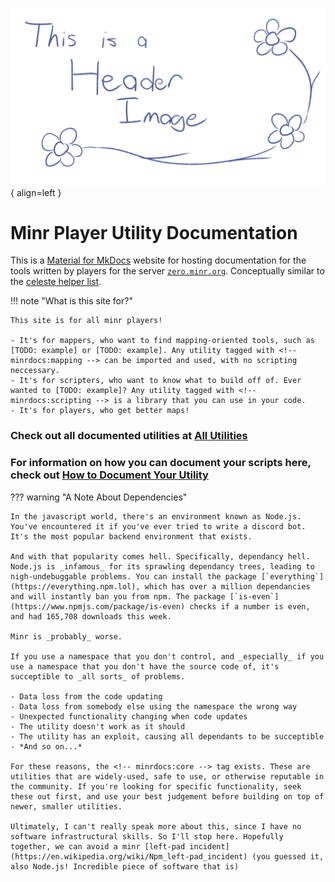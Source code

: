 ![Image title](images/thisisaheaderimage.png){ align=left }

# Minr Player Utility Documentation

This is a [Material for MkDocs](https://squidfunk.github.io/mkdocs-material/) website for hosting documentation for the tools written by players for the server [`zero.minr.org`](https://zero.minr.org). Conceptually similar to the [celeste helper list](https://maddie480.ovh/celeste/custom-entity-catalog).

!!! note "What is this site for?"

    This site is for all minr players! 

    - It's for mappers, who want to find mapping-oriented tools, such as [TODO: example] or [TODO: example]. Any utility tagged with <!-- minrdocs:mapping --> can be imported and used, with no scripting neccessary.
    - It's for scripters, who want to know what to build off of. Ever wanted to [TODO: example]? Any utility tagged with <!-- minrdocs:scripting --> is a library that you can use in your code.
    - It's for players, who get better maps!

### Check out all documented utilities at **[All Utilities](./all_scripts.md)** 

### For information on how you can document your scripts here, check out **[How to Document Your Utility](./how_to_document_your_script.md)**

??? warning "A Note About Dependencies"

    In the javascript world, there's an environment known as Node.js. You've encountered it if you've ever tried to write a discord bot. It's the most popular backend environment that exists. 

    And with that popularity comes hell. Specifically, dependancy hell. Node.js is _infamous_ for its sprawling dependancy trees, leading to nigh-undebuggable problems. You can install the package [`everything`](https://everything.npm.lol), which has over a million dependancies and will instantly ban you from npm. The package [`is-even`](https://www.npmjs.com/package/is-even) checks if a number is even, and had 165,708 downloads this week.

    Minr is _probably_ worse.

    If you use a namespace that you don't control, and _especially_ if you use a namespace that you don't have the source code of, it's succeptible to _all sorts_ of problems.

    - Data loss from the code updating
    - Data loss from somebody else using the namespace the wrong way
    - Unexpected functionality changing when code updates
    - The utility doesn't work as it should
    - The utility has an exploit, causing all dependants to be succeptible
    - *And so on...*

    For these reasons, the <!-- minrdocs:core --> tag exists. These are utilities that are widely-used, safe to use, or otherwise reputable in the community. If you're looking for specific functionality, seek these out first, and use your best judgement before building on top of newer, smaller utilities.
    
    Ultimately, I can't really speak more about this, since I have no software infrastructural skills. So I'll stop here. Hopefully together, we can avoid a minr [left-pad incident](https://en.wikipedia.org/wiki/Npm_left-pad_incident) (you guessed it, also Node.js! Incredible piece of software that is)